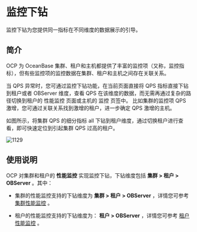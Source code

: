 监控下钻
=========================

监控下钻为您提供同一指标在不同维度的数据展示的引导。

简介
-----------------------

OCP 为 OceanBase 集群、租户和主机都提供了丰富的监控项（又称，监控指标），但有些监控项的监控数据在集群、租户和主机之间存在关联关系。

当 QPS 异常时，您可通过监控下钻功能，在当前页面直接将 QPS 指标直接下钻到租户或者 OBServer 维度，查看 QPS 在该维度的数据，而无需再通过复杂的路径切换到租户的 性能监控 页面或主机的 监控 页签中。
比如集群的监控项 QPS 激增，您可通过关联关系找到激增的租户，进一步确定 QPS 激增的主机。

如图所示，将集群 QPS 的细分指标 all 下钻到租户维度，通过切换租户进行查看，即可快速定位到引起集群 QPS 过高的租户。

![1129](https://help-static-aliyun-doc.aliyuncs.com/assets/img/zh-CN/3296130461/p360697.png)

使用说明
-------------------------

OCP 对集群和租户的 **性能监控** 实现监控下钻，下钻维度包括 **集群 \> 租户 \> OBServer** 。其中：

* 集群的性能监控支持的下钻维度为 **集群 \> 租户 \> OBServer** ，详情您可参考 [集群性能监控](../../4.cluster-features/5.performance-monitoring-1.md) 。

* 租户的性能监控支持的下钻维度为： **租户 \> OBServer** ，详情您可参考 [租户性能监控](../../5.tenant-functions/7.performance-monitoring.md) 。
